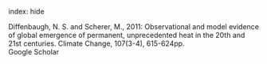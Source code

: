 index: hide

<div class="Citation">

  <div class="Citation-body">
    <div class="Citation-text">Diffenbaugh, N. S. and Scherer, M., 2011: Observational and model evidence of global emergence of permanent, unprecedented heat in the 20th and 21st centuries. <span class="Article-journal">Climate Change, </span><span class="Article-volume">107(3-4), </span>615-624pp.</div>
    <div class="Citation-links">
      <div class="CitationLink" data-href="https://scholar.google.com/scholar?q=Observational+and+model+evidence+of+global+emergence+of+permanent%2C+unprecedented+heat+in+the+20th+and+21st+centuries">
        <div class="CitationLink-icon CitationLink-Scholar"></div>
        <div class="CitationLink-text">Google Scholar</div>
      </div>
    </div>
  </div>
</div>


<div class="Citation-copy">

</div>